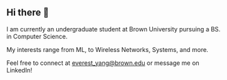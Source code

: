 ## Hi there 👋
I am currently an undergraduate student at Brown University pursuing a BS. in Computer Science. 

My interests range from ML, to Wireless Networks, Systems, and more.

Feel free to connect at everest_yang@brown.edu or message me on LinkedIn!
